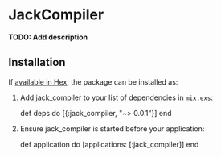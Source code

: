 # JackCompiler

**TODO: Add description**

## Installation

If [available in Hex](https://hex.pm/docs/publish), the package can be installed as:

  1. Add jack_compiler to your list of dependencies in `mix.exs`:

        def deps do
          [{:jack_compiler, "~> 0.0.1"}]
        end

  2. Ensure jack_compiler is started before your application:

        def application do
          [applications: [:jack_compiler]]
        end

